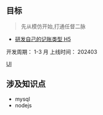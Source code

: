 ## 目标

> 先从模仿开始,打通任督二脉

- [研发自己的记账类型 H5](https://juejin.cn/book/6966551262766563328/section/6966893390193491971?enter_from=course_center&utm_source=course_center)

开发周期： 1-3 月
上线时间： 202403

[UI](https://js.design/community?category=detail&type=resource&id=649005ba380e35758feb0ea4)

## 涉及知识点

- mysql
- nodejs
